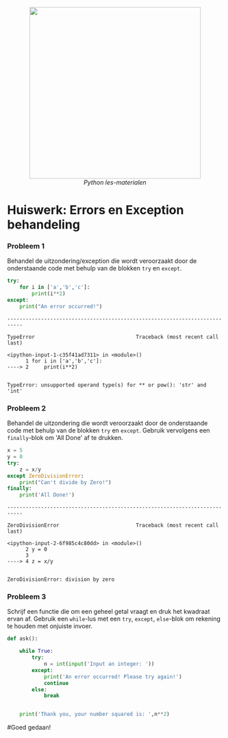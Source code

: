 <center>
    <img src='https://intecbrussel.be/img/logo3.png' width='400px' height='auto'/>
    <br/>
    <em>Python les-materialen</em>
</center>

# Huiswerk: Errors en Exception behandeling

### Probleem 1
Behandel de uitzondering/exception die wordt veroorzaakt door de onderstaande code met behulp van de blokken <code>try</code> en <code>except</code>.


```python
try:
    for i in ['a','b','c']:
        print(i**2)
except:
    print("An error occurred!")
```


    ---------------------------------------------------------------------------

    TypeError                                 Traceback (most recent call last)

    <ipython-input-1-c35f41ad7311> in <module>()
          1 for i in ['a','b','c']:
    ----> 2     print(i**2)
    

    TypeError: unsupported operand type(s) for ** or pow(): 'str' and 'int'


### Probleem 2

Behandel de uitzondering die wordt veroorzaakt door de onderstaande code met behulp van de blokken <code>try</code> en <code>except</code>. Gebruik vervolgens een <code>finally</code>-blok om 'All Done' af te drukken.


```python
x = 5
y = 0
try:
    z = x/y
except ZeroDivisionError:
    print("Can't divide by Zero!")
finally:
    print('All Done!')
```


    ---------------------------------------------------------------------------

    ZeroDivisionError                         Traceback (most recent call last)

    <ipython-input-2-6f985c4c80dd> in <module>()
          2 y = 0
          3 
    ----> 4 z = x/y
    

    ZeroDivisionError: division by zero


### Probleem 3
Schrijf een functie die om een geheel getal vraagt en druk het kwadraat ervan af. Gebruik een <code>while</code>-lus met een <code>try</code>, <code>except</code>, <code>else</code>-blok om rekening te houden met onjuiste invoer.


```python
def ask():

    while True:
        try:
            n = int(input('Input an integer: '))
        except:
            print('An error occurred! Please try again!')
            continue
        else:
            break


    print('Thank you, your number squared is: ',n**2)
```

#Goed gedaan!
